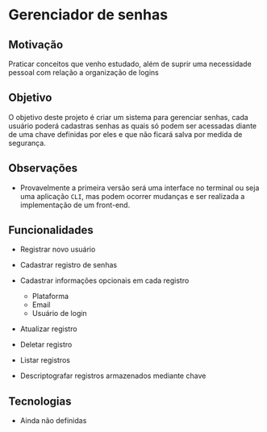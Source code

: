 # Gerenciador de senhas

## Motivação

Praticar conceitos que venho estudado, além de suprir uma necessidade pessoal com relação a organização de logins

## Objetivo

O objetivo deste projeto é criar um sistema para gerenciar senhas, cada usuário poderá cadastras senhas 
as quais só podem ser acessadas diante de uma chave definidas por eles e que não ficará salva por medida de segurança.

## Observações

- Provavelmente a primeira versão será uma interface no terminal ou seja uma aplicação `CLI`, mas podem ocorrer mudanças e ser realizada a implementação de um front-end.

## Funcionalidades

- Registrar novo usuário
- Cadastrar registro de senhas
- Cadastrar informações opcionais em cada registro
    - Plataforma
    - Email
    - Usuário de login

- Atualizar registro
- Deletar registro
- Listar registros
- Descriptografar registros armazenados mediante chave

## Tecnologias

- Ainda não definidas

